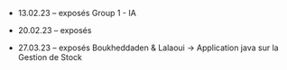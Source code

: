 * 13.02.23 – exposés
Group 1 - IA

* 20.02.23 – exposés


* 27.03.23 – exposés
Boukheddaden & Lalaoui -> Application java sur la Gestion de Stock  
